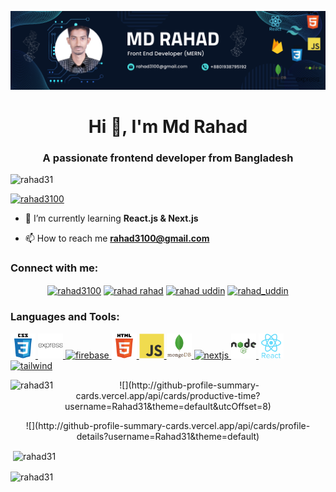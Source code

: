 <p align="center" borderRadius="25px"> <img src="https://github.com/Rahad31/Rahad31/blob/main/Banner.png" alt="rahad31" /> </p>

<h1 align="center">Hi 👋, I'm Md Rahad</h1>
<h3 align="center">A passionate frontend developer from Bangladesh</h3>

<p align="left"> <img src="https://komarev.com/ghpvc/?username=rahad31&label=Profile%20views&color=0e75b6&style=flat" alt="rahad31" /> </p>

<p align="left"> <a href="https://twitter.com/rahad3100" target="blank"><img src="https://img.shields.io/twitter/follow/rahad3100?logo=twitter&style=for-the-badge" alt="rahad3100" /></a> </p>

- 🌱 I’m currently learning **React.js & Next.js**

- 📫 How to reach me **rahad3100@gmail.com**

<h3 align="left">Connect with me:</h3>
<p align="center">
<a href="https://twitter.com/rahad3100" target="blank"><img align="center" src="https://raw.githubusercontent.com/rahuldkjain/github-profile-readme-generator/master/src/images/icons/Social/twitter.svg" alt="rahad3100" height="30" width="40" /></a>
<a href="https://linkedin.com/in/rahad rahad" target="blank"><img align="center" src="https://raw.githubusercontent.com/rahuldkjain/github-profile-readme-generator/master/src/images/icons/Social/linked-in-alt.svg" alt="rahad rahad" height="30" width="40" /></a>
<a href="https://fb.com/rahad uddin" target="blank"><img align="center" src="https://raw.githubusercontent.com/rahuldkjain/github-profile-readme-generator/master/src/images/icons/Social/facebook.svg" alt="rahad uddin" height="30" width="40" /></a>
<a href="https://instagram.com/rahad_uddin" target="blank"><img align="center" src="https://raw.githubusercontent.com/rahuldkjain/github-profile-readme-generator/master/src/images/icons/Social/instagram.svg" alt="rahad_uddin" height="30" width="40" /></a>
</p>

<h3 align="left">Languages and Tools:</h3>
<p align="left"> <a href="https://www.w3schools.com/css/" target="_blank" rel="noreferrer"> <img src="https://raw.githubusercontent.com/devicons/devicon/master/icons/css3/css3-original-wordmark.svg" alt="css3" width="40" height="40"/> </a> <a href="https://expressjs.com" target="_blank" rel="noreferrer"> <img src="https://raw.githubusercontent.com/devicons/devicon/master/icons/express/express-original-wordmark.svg" alt="express" width="40" height="40"/> </a> <a href="https://firebase.google.com/" target="_blank" rel="noreferrer"> <img src="https://www.vectorlogo.zone/logos/firebase/firebase-icon.svg" alt="firebase" width="40" height="40"/> </a> <a href="https://www.w3.org/html/" target="_blank" rel="noreferrer"> <img src="https://raw.githubusercontent.com/devicons/devicon/master/icons/html5/html5-original-wordmark.svg" alt="html5" width="40" height="40"/> </a> <a href="https://developer.mozilla.org/en-US/docs/Web/JavaScript" target="_blank" rel="noreferrer"> <img src="https://raw.githubusercontent.com/devicons/devicon/master/icons/javascript/javascript-original.svg" alt="javascript" width="40" height="40"/> </a> <a href="https://www.mongodb.com/" target="_blank" rel="noreferrer"> <img src="https://raw.githubusercontent.com/devicons/devicon/master/icons/mongodb/mongodb-original-wordmark.svg" alt="mongodb" width="40" height="40"/> </a> <a href="https://nextjs.org/" target="_blank" rel="noreferrer"> <img src="https://cdn.worldvectorlogo.com/logos/nextjs-2.svg" alt="nextjs" width="40" height="40"/> </a> <a href="https://nodejs.org" target="_blank" rel="noreferrer"> <img src="https://raw.githubusercontent.com/devicons/devicon/master/icons/nodejs/nodejs-original-wordmark.svg" alt="nodejs" width="40" height="40"/> </a> <a href="https://reactjs.org/" target="_blank" rel="noreferrer"> <img src="https://raw.githubusercontent.com/devicons/devicon/master/icons/react/react-original-wordmark.svg" alt="react" width="40" height="40"/> </a> <a href="https://tailwindcss.com/" target="_blank" rel="noreferrer"> <img src="https://www.vectorlogo.zone/logos/tailwindcss/tailwindcss-icon.svg" alt="tailwind" width="40" height="40"/> </a> </p>

<p><img align="left" src="https://github-readme-stats.vercel.app/api/top-langs?username=rahad31&show_icons=true&locale=en&layout=compact" alt="rahad31" /></p>
<p align="center">![](http://github-profile-summary-cards.vercel.app/api/cards/productive-time?username=Rahad31&theme=default&utcOffset=8)</p>
<p align="center">![](http://github-profile-summary-cards.vercel.app/api/cards/profile-details?username=Rahad31&theme=default)</p>

<p>&nbsp;<img align="center" src="https://github-readme-stats.vercel.app/api?username=rahad31&show_icons=true&locale=en" alt="rahad31" /></p>

<p><img align="center" src="https://github-readme-streak-stats.herokuapp.com/?user=rahad31&" alt="rahad31" /></p>
